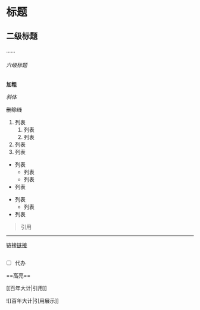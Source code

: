 # 标题
## 二级标题
……
###### 六级标题

**加粗**

*斜体*

~~删除线~~

1. 列表
	1. 列表
	2. 列表
2. 列表
3. 列表


* 列表
	* 列表
	* 列表
* 列表

- 列表
	- 列表
- 列表

> 引用

___

链接[链接](https://www.bing.com)

```shell

```


- [ ] 代办

==高亮==

[[百年大计|引用]]

![[百年大计|引用展示]]